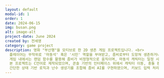 ```yaml
---
layout: default
modal-id: 1
order: 1
date: 2024-06-15
img: busan.png
alt: image-alt
project-date: June 2024
created by: 전세영
category: game project
description: 영화 "부산행"을 모티브로 한 2D 생존 게임 프로젝트입니다. <br>
  플레이어는 무작위로 '마동석' 혹은 '시민' 역할을 부여받고, 좀비로부터 도망쳐 생존하거나 좀비를 제압하는 것이 목표입니다. <br>
  게임 내에서는 랜덤 함수를 활용해 좀비가 비정형적으로 움직이며, 마동석 캐릭터는 일정 시간마다 공격이 가능해 좀비를 제압할 수 있습니다.  <br>
  본 프로젝트는 C언어로 제작되었으며, 콘솔 기반의 인터페이스 위에서 캐릭터 이동, 충돌 판정, 랜덤 이벤트 구현 등을 수행하였습니다.  <br>
  간단한 상태 기반 로직과 난수 생성기를 조합해 좀비 AI를 구현하였으며, 키보드 입력 처리와 타이머를 활용한 스킬 발동 시스템도 함께 설계하였습니다.
---
```

